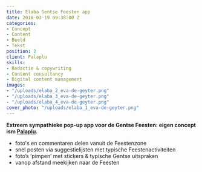 ```yaml
---
title: Elaba Gentse Feesten app
date: 2018-03-19 09:38:00 Z
categories:
- Concept
- Content
- Beeld
- Tekst
position: 2
client: Palaplu
skills:
- Redactie & copywriting
- Content consultancy
- Digital content management
images:
- "/uploads/elaba_2_eva-de-geyter.png"
- "/uploads/elaba_3_eva-de-geyter.png"
- "/uploads/elaba_4_eva-de-geyter.png"
cover_photo: "/uploads/elaba_1_eva-de-geyter.png"
---
```


**Extreem sympathieke pop-up app voor de Gentse Feesten: eigen concept ism [Palaplu](http://www.palaplu.be).**

* foto's en commentaren delen vanuit de Feestenzone  
* snel posten via suggestielijsten met typische Feestenactiviteiten  
* foto’s ‘pimpen’ met stickers & typische Gentse uitspraken  
* vanop afstand meekijken naar de Feesten  